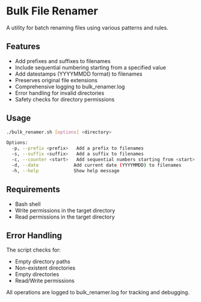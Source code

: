 # Bulk File Renamer

A utility for batch renaming files using various patterns and rules.

## Features

- Add prefixes and suffixes to filenames
- Include sequential numbering starting from a specified value
- Add datestamps (YYYYMMDD format) to filenames
- Preserves original file extensions
- Comprehensive logging to bulk_renamer.log
- Error handling for invalid directories
- Safety checks for directory permissions

## Usage

```bash
./bulk_renamer.sh [options] <directory>

Options:
  -p, --prefix <prefix>   Add a prefix to filenames
  -s, --suffix <suffix>   Add a suffix to filenames
  -c, --counter <start>   Add sequential numbers starting from <start>
  -d, --date             Add current date (YYYYMMDD) to filenames
  -h, --help             Show help message
```

## Requirements

- Bash shell
- Write permissions in the target directory
- Read permissions in the target directory

## Error Handling

The script checks for:
- Empty directory paths
- Non-existent directories
- Empty directories
- Read/Write permissions

All operations are logged to bulk_renamer.log for tracking and debugging.